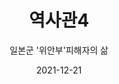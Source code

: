 ---
title: 역사관4
subtitle: "일본군 '위안부'피해자의 삶"
date: 2021-12-21
summary: "'위안부'여성들은 엄격한 감시와 통제 아래 하루에 많게는 몇 십 명에 이르는 군인들을 상대해야 했고 병사들로부터 폭력, 고문, 자살 강요 등의 학대를 받았다. 종전시 '위안소'에 있던 여성들은 일본의 패전과 함께 또 한번 가혹한 운명에 처하게 된다. 피해자들의 증언에 따르면 자살을 강요당하고 집단 죽임을 당하거나 '위안소'에 그대로 버려졌다." 
weight: 4
image: https://wwm3.s3.ap-northeast-2.amazonaws.com/exhibition/ex-02/역사관/완_박영심할머니와+역사사진/13.+미군포로수용소위안부.jpg
layout: view02
resources:
- name: 성병검진대
  params:
    icon: photo
  src: https://wwm3.s3.ap-northeast-2.amazonaws.com/exhibition/ex-02/역사관/완_성병검진대+등/성병검진대.JPG
  description: 
  target:
- name: "성병 검진 군의관, 위생병, 간호사의 모습"
  params:
    icon: photo
  src: https://wwm3.s3.ap-northeast-2.amazonaws.com/exhibition/ex-02/역사관/완_성병검진대+등/성병+검진+군의관,+위생병,+간호사의+모습.JPG
  description: 
  target:
- name: 박영심의 증언
  params:
    icon: photo
  src: https://wwm3.s3.ap-northeast-2.amazonaws.com/exhibition/ex-02/역사관/완_박영심할머니와+역사사진/12.+박영심-1.JPG
  description: 북한 피해생존자 박영심이 일본의 패전 직후 임신한 채 버려졌던 당시 자신의 모습이 찍힌 사진을 들고 있다.
  target: 
- name: "미군 포로수용소에 억류된 '위안부'여성들"
  params:
    icon: photo
  src: https://wwm3.s3.ap-northeast-2.amazonaws.com/exhibition/ex-02/역사관/완_박영심할머니와+역사사진/13.+미군포로수용소위안부.jpg
  description: 
  target: 
- name: "미군 포로수용소에 억류된 '위안부'여성들"
  params:
    icon: photo
  src: https://wwm3.s3.ap-northeast-2.amazonaws.com/exhibition/ex-02/역사관/완_박영심할머니와+역사사진/심문받는여인.jpg
  description: 
  target:
- name: 외상 사진
  params:
    icon: photo
  src: https://wwm3.s3.ap-northeast-2.amazonaws.com/exhibition/ex-02/역사관/완_외상사진과+김은례할머니+진단서/Kim,Eun-rea.jpg
  description: "'위안부' 피해자들의 몸에 남은 상처. 김은례는 위안소에서 당한 폭력으로 어깨가 탈구되고 난청을 얻었다. 이를 확인하는 의료진단서"
  target:
- name: 외상 사진
  params:
    icon: photo
  src: https://wwm3.s3.ap-northeast-2.amazonaws.com/exhibition/ex-02/역사관/완_외상사진과+김은례할머니+진단서/속리산,+길갑순+할머니+-+인두로+지진+상처1.JPG
  description: "'위안부' 피해자들의 몸에 남은 상처. 김은례는 위안소에서 당한 폭력으로 어깨가 탈구되고 난청을 얻었다. 이를 확인하는 의료진단서"
  target:
- name: 외상 사진
  params:
    icon: photo
  src: https://wwm3.s3.ap-northeast-2.amazonaws.com/exhibition/ex-02/역사관/완_외상사진과+김은례할머니+진단서/정옥순-일본군이+새긴+입묵.jpg
  description: "'위안부' 피해자들의 몸에 남은 상처. 김은례는 위안소에서 당한 폭력으로 어깨가 탈구되고 난청을 얻었다. 이를 확인하는 의료진단서"
  target:
- name: 외상 사진
  params:
    icon: photo
  src: https://wwm3.s3.ap-northeast-2.amazonaws.com/exhibition/ex-02/역사관/완_외상사진과+김은례할머니+진단서/외상사진+추가_김은례.jpg
  description: "'위안부' 피해자들의 몸에 남은 상처. 김은례는 위안소에서 당한 폭력으로 어깨가 탈구되고 난청을 얻었다. 이를 확인하는 의료진단서"
  target:                   
---
